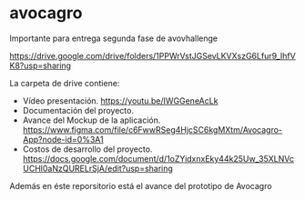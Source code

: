 # avocagro
Importante para entrega segunda fase de avovhallenge

  https://drive.google.com/drive/folders/1PPWrVstJGSevLKVXszG6Lfur9_IhfVK8?usp=sharing

La carpeta de drive contiene:
- Vídeo presentación.  https://youtu.be/IWGGeneAcLk
- Documentación del proyecto. 
- Avance del Mockup de la aplicación.  https://www.figma.com/file/c6FwwRSeg4HjcSC6kgMXtm/Avocagro-App?node-id=0%3A1
- Costos de desarrollo del proyecto. https://docs.google.com/document/d/1oZYidxnxEky44k25Uw_35XLNVcUCHl0aNzQURELrSjA/edit?usp=sharing

Además en éste reporsitorio está el avance del prototipo de Avocagro


